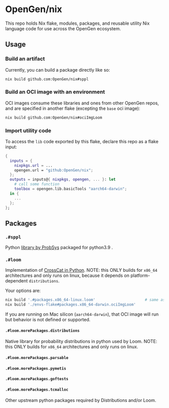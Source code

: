 # OpenGen/nix

This repo holds Nix flake, modules, packages, and reusable utility Nix language code for use across the OpenGen ecosystem.

## Usage

### Build an artifact

Currently, you can build a package directly like so:

```bash
nix build github.com:OpenGen/nix#sppl
```

### Build an OCI image with an environment

OCI images consume these libraries and ones from other OpenGen repos, and are specified in another flake (excepting the `base` oci image):

```bash
nix build github.com:OpenGen/nix#ociImgLoom
```

### Import utility code

To access the `lib` code exported by this flake, declare this repo as a flake input:

```nix
{
  inputs = {
    nixpkgs.url = ...
    opengen.url = "github:OpenGen/nix";
  };
  outputs = inputs@{ nixpkgs, opengen, ... }: let
    # call some function
    toolbox = opengen.lib.basicTools "aarch64-darwin";
  in {
    ...
  };
};
```

## Packages

### `.#sppl`

Python [library by ProbSys](https://github.com/probsys/sppl) packaged for python3.9 .

### `.#loom`

Implementation of [CrossCat in Python](https://github.com/posterior/loom). NOTE: this ONLY builds for `x86_64` architectures and only runs on linux, because it depends on
platform-dependent `distributions`.

Your options are:

```bash
nix build '.#packages.x86_64-linux.loom'                      # same as `.#loom` if that is your OS/arch
nix build './envs-flake#packages.x86_64-darwin.ociImgLoom'
```

If you are running on Mac silicon (`aarch64-darwin`), that OCI image will run but behavior is not defined or supported.

#### `.#loom.morePackages.distributions`

Native library for probability distributions in python used by Loom. NOTE: this ONLY builds for `x86_64` architectures and only runs on linux.

#### `.#loom.morePackages.parsable`
#### `.#loom.morePackages.pymetis`
#### `.#loom.morePackages.goftests`
#### `.#loom.morePackages.tcmalloc`

Other upstream python packages required by Distributions and/or Loom.

